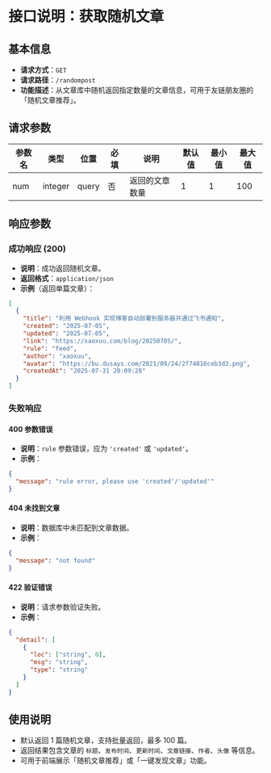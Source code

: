 # 接口说明：获取随机文章

## 基本信息

* **请求方式**：`GET`
* **请求路径**：`/randompost`
* **功能描述**：从文章库中随机返回指定数量的文章信息，可用于友链朋友圈的「随机文章推荐」。

## 请求参数

| 参数名 | 类型      | 位置    | 必填 | 说明      | 默认值 | 最小值 | 最大值 |
| --- | ------- | ----- | -- | ------- | --- | --- | --- |
| num | integer | query | 否  | 返回的文章数量 | 1   | 1   | 100 |

## 响应参数

### 成功响应 (200)

* **说明**：成功返回随机文章。
* **返回格式**：`application/json`
* **示例**（返回单篇文章）：

```json
[
  {
    "title": "利用 Webhook 实现博客自动部署到服务器并通过飞书通知",
    "created": "2025-07-05",
    "updated": "2025-07-05",
    "link": "https://xaoxuu.com/blog/20250705/",
    "rule": "feed",
    "author": "xaoxuu",
    "avatar": "https://bu.dusays.com/2021/09/24/2f74810ceb3d3.png",
    "createdAt": "2025-07-31 20:09:28"
  }
]
```

### 失败响应

#### 400 参数错误

* **说明**：`rule` 参数错误，应为 `'created'` 或 `'updated'`。
* **示例**：

```json
{
  "message": "rule error, please use 'created'/'updated'"
}
```

#### 404 未找到文章

* **说明**：数据库中未匹配到文章数据。
* **示例**：

```json
{
  "message": "not found"
}
```

#### 422 验证错误

* **说明**：请求参数验证失败。
* **示例**：

```json
{
  "detail": [
    {
      "loc": ["string", 0],
      "msg": "string",
      "type": "string"
    }
  ]
}
```

## 使用说明

* 默认返回 1 篇随机文章，支持批量返回，最多 100 篇。
* 返回结果包含文章的 `标题`、`发布时间`、`更新时间`、`文章链接`、`作者`、`头像` 等信息。
* 可用于前端展示「随机文章推荐」或「一键发现文章」功能。

